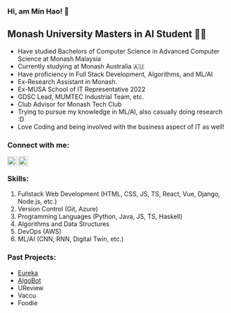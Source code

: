 ### Hi, am Min Hao! 👋

## Monash University Masters in AI Student 👨‍💻
- Have studied Bachelors of Computer Science in Advanced Computer Science at Monash Malaysia
- Currently studying at Monash Australia 🇦🇺
- Have proficiency in Full Stack Development, Algorithms, and ML/AI
- Ex-Research Assistant in Monash.
- Ex-MUSA School of IT Representative 2022
- GDSC Lead, MUMTEC Industrial Team, etc.
- Club Advisor for Monash Tech Club
- Trying to pursue my knowledge in ML/AI, also casually doing research :D
- Love Coding and being involved with the business aspect of IT as well!

### Connect with me:

[<img align="left" alt="codeSTACKr | LinkedIn" width="22px" src="https://cdn.jsdelivr.net/npm/simple-icons@v3/icons/linkedin.svg" />][linkedin]
[<img align="left" alt="codeSTACKr | Instagram" width="22px" src="https://cdn.jsdelivr.net/npm/simple-icons@v3/icons/instagram.svg" />][instagram]

<br />

### Skills:
1. Fullstack Web Development (HTML, CSS, JS, TS, React, Vue, Django, Node.js, etc.)
2. Version Control (Git, Azure)
3. Programming Languages (Python, Java, JS, TS, Haskell)
4. Algorithms and Data Structures
5. DevOps (AWS)
6. ML/AI (CNN, RNN, Digital Twin, etc.)

### Past Projects:
- [Eureka](https://github.com/MUM-Open-Source/eureka-web-app)
- [AlgoBot](https://github.com/soit-discord-bot/discord-python)
- UReview
- Vaccu
- Foodie

<br />

[linkedin]: https://www.linkedin.com/in/chee-min-hao/
[instagram]: https://www.instagram.com/chee_adam0325/
